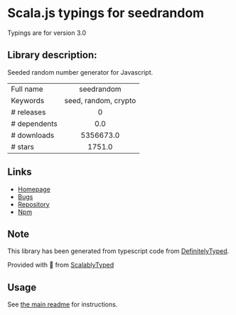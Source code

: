 
# Scala.js typings for seedrandom

Typings are for version 3.0

## Library description:
Seeded random number generator for Javascript.

|                    |                 |
| ------------------ | :-------------: |
| Full name          | seedrandom |
| Keywords           | seed, random, crypto |
| # releases         | 0 |
| # dependents       | 0.0 |
| # downloads        | 5356673.0 |
| # stars            | 1751.0 |

## Links
- [Homepage](http://davidbau.com/archives/2010/01/30/random_seeds_coded_hints_and_quintillions.html)
- [Bugs](https://github.com/davidbau/seedrandom/issues)
- [Repository](https://github.com/davidbau/seedrandom)
- [Npm](https://www.npmjs.com/package/seedrandom)
    


## Note
This library has been generated from typescript code from [DefinitelyTyped](https://definitelytyped.org).

Provided with :purple_heart: from [ScalablyTyped](https://github.com/oyvindberg/ScalablyTyped)

## Usage
See [the main readme](../../readme.md) for instructions.


